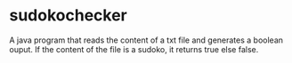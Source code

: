 # sudokochecker
 A java program that reads the content of a txt file and generates a boolean ouput.
 If the content of the file is a sudoko, it returns true else false.
